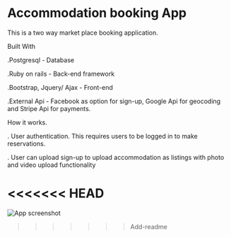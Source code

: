 # Accommodation booking App

This is a two way market place booking application.

Built With

.Postgresql - Database

.Ruby on rails - Back-end framework

.Bootstrap, Jquery/ Ajax - Front-end


.External Api - Facebook as option for sign-up, Google Api for geocoding and Stripe Api for payments.

How it works.

. User authentication. This requires users to be logged in to make reservations.

. User can upload sign-up to upload accommodation as listings with photo and video upload functionality

<<<<<<< HEAD
=======


<img src="screenshot.png" alt="App screenshot">


>>>>>>> Add-readme

